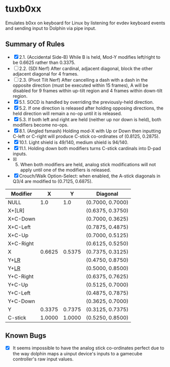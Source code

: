# tuxb0xx

Emulates b0xx on keyboard for Linux by listening for evdev keyboard events and
sending input to Dolphin via pipe input.

## Summary of Rules

- [x] 2.1. (Accidental Side-B) While B is held, Mod-Y modifies left/right to be
  0.6625 rather than 0.3375.
- [ ] 2.2. (SDI Nerf) After cardinal, adjacent diagonal, block the other adjacent diagonal for 4
  frames.
- [ ] 2.3. (Pivot Tilt Nerf) After cancelling a dash with a dash in the opposite direction (must be
  executed within 15 frames), A will be disabled for 9 frames within up-tilt
  region and 4 frames within down-tilt region.
- [x] 5.1. SOCD is handled by overriding the previously-held direction.
- [x] 5.2. If one direction is released after holding opposing directions, the held
  direction will remain a no-op until it is released.
- [x] 5.3. If both left and right are held (neither up nor down is held), both
modifiers become no-ops.
- [x] 8.1. (Angled fsmash) Holding mod-X with Up or Down then inputting C-left or C-right will produce
   C-stick co-ordinates of (0.8125, 0.2875).
- [x] 10.1. Light shield is 49/140, medium shield is 94/140.
- [x] 11.1. Holding down both modifiers turns C-stick cardinals into D-pad inputs.
- [x] 5. When both modifiers are held, analog stick modifications will not apply until
   one of the modifiers is released.
- [x] Crouch/Walk Option-Select: when enabled, the A-stick diagonals in Q3/4 are modified to
      (0.7125, 0.6875).

|Modifier   |X     |Y     |Diagonal        |
|---|---|---|---|
|NULL       |1.0   |1.0   |(0.7000, 0.7000)|
|X+[LR]     |      |      |(0.6375, 0.3750)|
|X+C-Down   |      |      |(0.7000, 0.3625)|
|X+C-Left   |      |      |(0.7875, 0.4875)|
|X+C-Up     |      |      |(0.7000, 0.5125)|
|X+C-Right  |      |      |(0.6125, 0.5250)|
|X          |0.6625|0.5375|(0.7375, 0.3125)|
|Y+[LR](Q12)|      |      |(0.4750, 0.8750)|
|Y+[LR](Q34)|      |      |(0.5000, 0.8500)|
|Y+C-Right  |      |      |(0.6375, 0.7625)|
|Y+C-Up     |      |      |(0.5125, 0.7000)|
|Y+C-Left   |      |      |(0.4875, 0.7875)|
|Y+C-Down   |      |      |(0.3625, 0.7000)|
|Y          |0.3375|0.7375|(0.3125, 0.7375)|
|C-stick    |1.0000|1.0000|(0.5250, 0.8500)|

## Known Bugs

- [x] It seems impossible to have the analog stick co-ordinates perfect due to the way dolphin maps
  a uinput device's inputs to a gamecube controller's raw input values.
